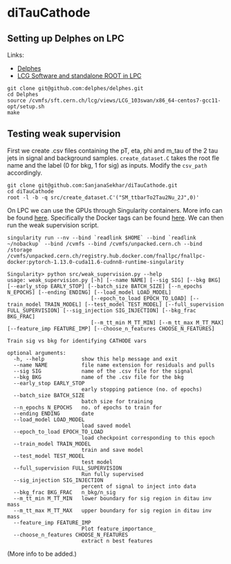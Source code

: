 # diTauCathode

## Setting up Delphes on LPC

Links:
* [Delphes](https://github.com/delphes/delphes/tree/master)
* [LCG Software and standalone ROOT in LPC](https://uscms.org/uscms_at_work/computing/setup/setup_software.shtml#lcgsoft)

```
git clone git@github.com:delphes/delphes.git
cd Delphes
source /cvmfs/sft.cern.ch/lcg/views/LCG_103swan/x86_64-centos7-gcc11-opt/setup.sh 
make
```

## Testing weak supervision

First we create .csv files containing the pT, eta, phi and m_tau of the 2 tau jets in signal and background samples. `create_dataset.C` takes the root fle name and the label (0 for bkg, 1 for sig) as inputs. Modify the `csv_path` accordingly.
```
git clone git@github.com:SanjanaSekhar/diTauCathode.git
cd diTauCathode
root -l -b -q src/create_dataset.C'("SM_ttbarTo2Tau2Nu_2J",0)'
```
On LPC we can use the GPUs through Singularity containers. More info can be found [here](https://uscms.org/uscms_at_work/computing/setup/gpu.shtml). Specifically the Docker tags can be found [here](https://hub.docker.com/r/fnallpc/fnallpc-docker/tags). We can then run the weak supervision script.
```
singularity run --nv --bind `readlink $HOME` --bind `readlink ~/nobackup` --bind /cvmfs --bind /cvmfs/unpacked.cern.ch --bind /storage /cvmfs/unpacked.cern.ch/registry.hub.docker.com/fnallpc/fnallpc-docker:pytorch-1.13.0-cuda11.6-cudnn8-runtime-singularity

Singularity> python src/weak_supervision.py --help
usage: weak_supervision.py [-h] [--name NAME] [--sig SIG] [--bkg BKG] [--early_stop EARLY_STOP] [--batch_size BATCH_SIZE] [--n_epochs N_EPOCHS] [--ending ENDING] [--load_model LOAD_MODEL]
                           [--epoch_to_load EPOCH_TO_LOAD] [--train_model TRAIN_MODEL] [--test_model TEST_MODEL] [--full_supervision FULL_SUPERVISION] [--sig_injection SIG_INJECTION] [--bkg_frac BKG_FRAC]
                           [--m_tt_min M_TT_MIN] [--m_tt_max M_TT_MAX] [--feature_imp FEATURE_IMP] [--choose_n_features CHOOSE_N_FEATURES]

Train sig vs bkg for identifying CATHODE vars

optional arguments:
  -h, --help            show this help message and exit
  --name NAME           file name extension for residuals and pulls
  --sig SIG             name of the .csv file for the signal
  --bkg BKG             name of the .csv file for the bkg
  --early_stop EARLY_STOP
                        early stopping patience (no. of epochs)
  --batch_size BATCH_SIZE
                        batch size for training
  --n_epochs N_EPOCHS   no. of epochs to train for
  --ending ENDING       date
  --load_model LOAD_MODEL
                        load saved model
  --epoch_to_load EPOCH_TO_LOAD
                        load checkpoint corresponding to this epoch
  --train_model TRAIN_MODEL
                        train and save model
  --test_model TEST_MODEL
                        test model
  --full_supervision FULL_SUPERVISION
                        Run fully supervised
  --sig_injection SIG_INJECTION
                        percent of signal to inject into data
  --bkg_frac BKG_FRAC   n_bkg/n_sig
  --m_tt_min M_TT_MIN   lower boundary for sig region in ditau inv mass
  --m_tt_max M_TT_MAX   upper boundary for sig region in ditau inv mass
  --feature_imp FEATURE_IMP
                        Plot feature_importance_
  --choose_n_features CHOOSE_N_FEATURES
                        extract n best features
```
(More info to be added.)
